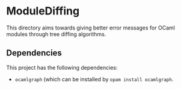 # ModuleDiffing

This directory aims towards giving better error messages for OCaml modules through tree diffing algorithms.

## Dependencies

This project has the following dependencies:
* `ocamlgraph` (which can be installed by `opam install ocamlgraph`.
